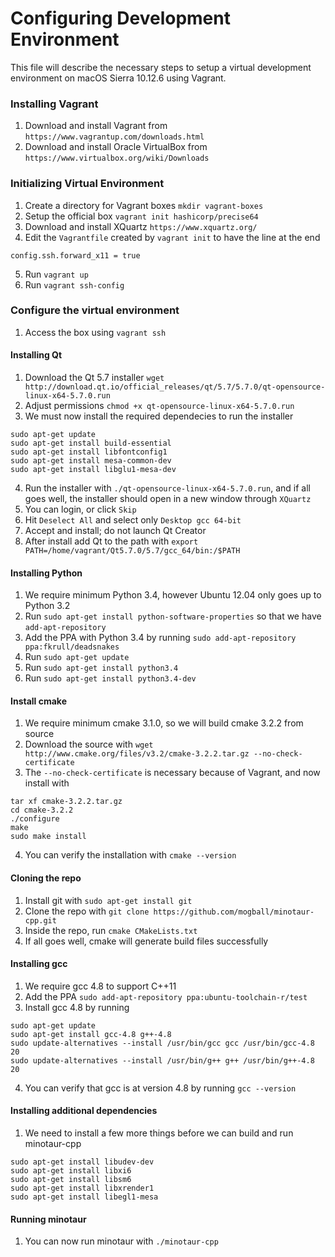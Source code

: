 # Configuring Development Environment
This file will describe the necessary steps to setup a virtual development
environment on macOS Sierra 10.12.6 using Vagrant.

### Installing Vagrant
1. Download and install Vagrant from `https://www.vagrantup.com/downloads.html`
2. Download and install Oracle VirtualBox from `https://www.virtualbox.org/wiki/Downloads`

### Initializing Virtual Environment
1. Create a directory for Vagrant boxes `mkdir vagrant-boxes`
2. Setup the official box `vagrant init hashicorp/precise64`
3. Download and install XQuartz `https://www.xquartz.org/`
4. Edit the `Vagrantfile` created by `vagrant init` to have the line at the end

```config.ssh.forward_x11 = true```

5. Run `vagrant up`
6. Run `vagrant ssh-config`

### Configure the virtual environment
1. Access the box using `vagrant ssh`

#### Installing Qt
1. Download the Qt 5.7 installer `wget http://download.qt.io/official_releases/qt/5.7/5.7.0/qt-opensource-linux-x64-5.7.0.run`
2. Adjust permissions `chmod +x qt-opensource-linux-x64-5.7.0.run`
3. We must now install the required dependecies to run the installer

```
sudo apt-get update
sudo apt-get install build-essential
sudo apt-get install libfontconfig1
sudo apt-get install mesa-common-dev
sudo apt-get install libglu1-mesa-dev
```

4. Run the installer with `./qt-opensource-linux-x64-5.7.0.run`, and if all goes 
well, the installer should open in a new window through `XQuartz`
5. You can login, or click `Skip`
6. Hit `Deselect All` and select only `Desktop gcc 64-bit`
7. Accept and install; do not launch Qt Creator
8. After install add Qt to the path with `export PATH=/home/vagrant/Qt5.7.0/5.7/gcc_64/bin:/$PATH`

#### Installing Python
1. We require minimum Python 3.4, however Ubuntu 12.04 only goes up to Python 3.2
2. Run `sudo apt-get install python-software-properties` so that 
we have `add-apt-repository`
3. Add the PPA with Python 3.4 by running `sudo add-apt-repository ppa:fkrull/deadsnakes`
4. Run `sudo apt-get update`
5. Run `sudo apt-get install python3.4`
6. Run `sudo apt-get install python3.4-dev`

#### Install cmake
1. We require minimum cmake 3.1.0, so we will build cmake 3.2.2 from source
2. Download the source with `wget http://www.cmake.org/files/v3.2/cmake-3.2.2.tar.gz --no-check-certificate`
3. The `--no-check-certificate` is necessary because of Vagrant, and now install with

```
tar xf cmake-3.2.2.tar.gz
cd cmake-3.2.2
./configure
make
sudo make install
```

4. You can verify the installation with `cmake --version`

#### Cloning the repo
1. Install git with `sudo apt-get install git`
2. Clone the repo with `git clone https://github.com/mogball/minotaur-cpp.git`
3. Inside the repo, run `cmake CMakeLists.txt`
4. If all goes well, cmake will generate build files successfully

#### Installing gcc
1. We require gcc 4.8 to support C++11
2. Add the PPA `sudo add-apt-repository ppa:ubuntu-toolchain-r/test`
3. Install gcc 4.8 by running

```
sudo apt-get update
sudo apt-get install gcc-4.8 g++-4.8
sudo update-alternatives --install /usr/bin/gcc gcc /usr/bin/gcc-4.8 20
sudo update-alternatives --install /usr/bin/g++ g++ /usr/bin/g++-4.8 20
```

4. You can verify that gcc is at version 4.8 by running `gcc --version`

#### Installing additional dependencies
1. We need to install a few more things before we can build and run minotaur-cpp

```
sudo apt-get install libudev-dev
sudo apt-get install libxi6
sudo apt-get install libsm6
sudo apt-get install libxrender1
sudo apt-get install libegl1-mesa
```

#### Running minotaur
1. You can now run minotaur with `./minotaur-cpp`
